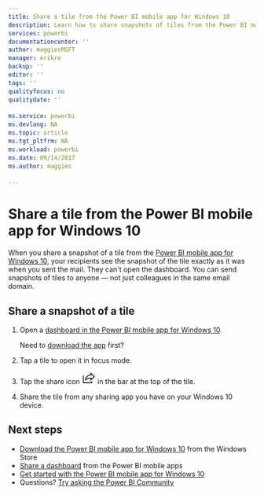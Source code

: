 ```yaml
---
title: Share a tile from the Power BI mobile app for Windows 10
description: Learn how to share snapshots of tiles from the Power BI mobile app for Windows 10. You can share snapshots of tiles with anyone, not just your colleagues.
services: powerbi
documentationcenter: ''
author: maggiesMSFT
manager: erikre
backup: ''
editor: ''
tags: ''
qualityfocus: no
qualitydate: ''

ms.service: powerbi
ms.devlang: NA
ms.topic: article
ms.tgt_pltfrm: NA
ms.workload: powerbi
ms.date: 09/14/2017
ms.author: maggies

---
```

# Share a tile from the Power BI mobile app for Windows 10
When you share a snapshot of a tile from the [Power BI mobile app for Windows 10](powerbi-mobile-win10phone-app-get-started.md), your recipients see the snapshot of the tile exactly as it was when you sent the mail. They can't open the dashboard. You can send snapshots of tiles to anyone — not just colleagues in the same email domain.

## Share a snapshot of a tile
1. Open a [dashboard in the Power BI mobile app for Windows 10](mobile-apps-view-dashboard.md).
   
    Need to [download the app](http://go.microsoft.com/fwlink/?LinkID=526478) first?
2. Tap a tile to open it in focus mode.
3. Tap the share icon ![Share icon](media/powerbi-mobile-share-a-tile-from-the-win10phone-app/power-bi-win10-share-tile-icon.png) in the bar at the top of the tile.
4. Share the tile from any sharing app you have on your Windows 10 device.

## Next steps
* [Download the Power BI mobile app for Windows 10](http://go.microsoft.com/fwlink/?LinkID=526478) from the Windows Store  
* [Share a dashboard](mobile-share-dashboard-from-the-mobile-apps.md) from the Power BI mobile apps
* [Get started with the Power BI mobile app for Windows 10](powerbi-mobile-win10phone-app-get-started.md)  
* Questions? [Try asking the Power BI Community](http://community.powerbi.com/)

